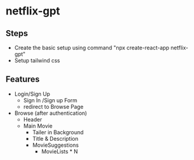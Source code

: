# netflix-gpt

## Steps

- Create the basic setup using command "npx create-react-app netflix-gpt"
- Setup tailwind css


## Features
- Login/Sign Up
    - Sign In /Sign up Form
    - redirect to Browse Page
- Browse (after authentication)
    - Header
    - Main Movie
        - Tailer in Background
        - Title & Description
        - MovieSuggestions
            - MovieLists * N